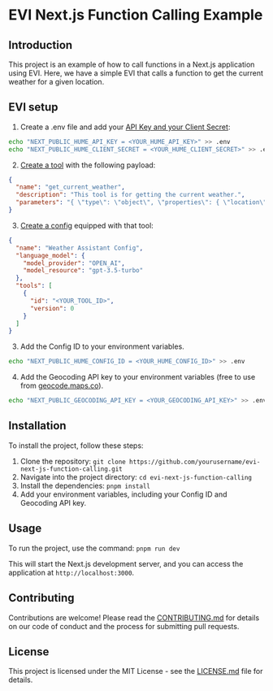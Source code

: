 # EVI Next.js Function Calling Example

## Introduction

This project is an example of how to call functions in a Next.js application using EVI. Here, we have a simple EVI that calls a function to get the current weather for a given location.

## EVI setup

1. Create a .env file and add your [API Key and your Client Secret](https://beta.hume.ai/settings/keys):

```bash
echo "NEXT_PUBLIC_HUME_API_KEY = <YOUR_HUME_API_KEY>" >> .env
echo "NEXT_PUBLIC_HUME_CLIENT_SECRET = <YOUR_HUME_CLIENT_SECRET>" >> .env
```

2. [Create a tool](https://dev.hume.ai/docs/empathic-voice-interface-evi/tool-use#create-a-tool) with the following payload:

```json
{
  "name": "get_current_weather",
  "description": "This tool is for getting the current weather.",
  "parameters": "{ \"type\": \"object\", \"properties\": { \"location\": { \"type\": \"string\", \"description\": \"The city and state, e.g. San Francisco, CA\" }, \"format\": { \"type\": \"string\", \"enum\": [\"celsius\", \"fahrenheit\"], \"description\": \"The temperature unit to use. Infer this from the users location.\" } }, \"required\": [\"location\", \"format\"] }"
}
```

3. [Create a config](https://dev.hume.ai/docs/empathic-voice-interface-evi/tool-use#create-a-configuration) equipped with that tool:

```json
{
  "name": "Weather Assistant Config",
  "language_model": {
    "model_provider": "OPEN_AI",
    "model_resource": "gpt-3.5-turbo"
  },
  "tools": [
    {
      "id": "<YOUR_TOOL_ID>",
      "version": 0
    }
  ]
}
```

3. Add the Config ID to your environment variables.

```bash
echo "NEXT_PUBLIC_HUME_CONFIG_ID = <YOUR_HUME_CONFIG_ID>" >> .env
```

4. Add the Geocoding API key to your environment variables (free to use from [geocode.maps.co](https://geocode.maps.co/)).

```bash
echo "NEXT_PUBLIC_GEOCODING_API_KEY = <YOUR_GEOCODING_API_KEY>" >> .env
```

## Installation

To install the project, follow these steps:

1. Clone the repository: `git clone https://github.com/yourusername/evi-next-js-function-calling.git`
2. Navigate into the project directory: `cd evi-next-js-function-calling`
3. Install the dependencies: `pnpm install`
4. Add your environment variables, including your Config ID and Geocoding API key.

## Usage

To run the project, use the command: `pnpm run dev`

This will start the Next.js development server, and you can access the application at `http://localhost:3000`.

## Contributing

Contributions are welcome! Please read the [CONTRIBUTING.md](CONTRIBUTING.md) for details on our code of conduct and the process for submitting pull requests.

## License

This project is licensed under the MIT License - see the [LICENSE.md](https://github.com/HumeAI/hume-api-examples/blob/main/LICENSE) file for details.
